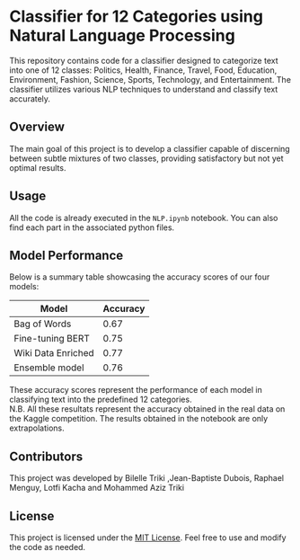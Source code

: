 # Classifier for 12 Categories using Natural Language Processing

This repository contains code for a classifier designed to categorize text into one of 12 classes: Politics, Health, Finance, Travel, Food, Education, Environment, Fashion, Science, Sports, Technology, and Entertainment. The classifier utilizes various NLP techniques to understand and classify text accurately.

## Overview

The main goal of this project is to develop a classifier capable of discerning between subtle mixtures of two classes, providing satisfactory but not yet optimal results.

## Usage

All the code is already executed in the `NLP.ipynb` notebook. You can also find each part in the associated python files.

## Model Performance

Below is a summary table showcasing the accuracy scores of our four models:

| Model            | Accuracy |
|------------------|----------|
| Bag of Words     | 0.67     |
| Fine-tuning BERT | 0.75     |
| Wiki Data Enriched | 0.77   |
| Ensemble model   | 0.76     |

These accuracy scores represent the performance of each model in classifying text into the predefined 12 categories. \
N.B. All these resultats represent the accuracy obtained in the real data on the Kaggle competition. The results obtained in the notebook are only extrapolations.

## Contributors

This project was developed by Bilelle Triki ,Jean-Baptiste Dubois, Raphael Menguy, Lotfi Kacha and Mohammed Aziz Triki

## License

This project is licensed under the [MIT License](LICENSE). Feel free to use and modify the code as needed.
